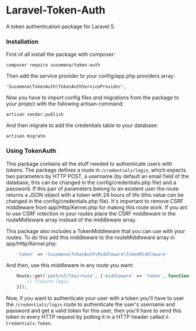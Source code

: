 # Laravel-Token-Auth
A token authentication package for Laravel 5.

### Installation

First of all install the package with composer:

    composer require susomena/token-auth

Then add the service provider to your config/app.php providers array:

    'Susomena\TokenAuth\TokenAuthServiceProvider',

Now you have to import config files and migrations from the package to your project with the following artisan command:

    artisan vendor:publish

And then migrate to add the credentials table to your database:

    artisan migrate


### Using TokenAuth

This package contains all the stuff needed to authenticate users with tokens. The package defines a route in `/credentials/login`, which expects two parameters by HTTP POST, a username (by default an email field of the database, this can be changed in the config/credentials.php file) and a password. If this pair of parameters belong to an existent user the route returns a JSON object with a token with 24 hours of life (this value can be changed in the config/credentials.php file). It's important to remove CSRF middleware from app/Http/Kernel.php for making this route work. If you ant to use CSRF rotection in your routes place the CSRF middleware in the routeMidleware array instead of the middleware array.

This package also includes a TokenMiddleware that you can use with your routes. To do this add this middleware to the routeMiddleware array in app/Http/Kernel.php:
```php
    'token' => 'Susomena\TokenAuth\Middleware\TokenMiddleware'
```
And then, use this middleware in any route you want:
```php
    Route::get('path/of/the/route', ['middleware' => 'token', function(){
        // Closure logic
    }]);
```
Now, if you want to authenticate your user with a token you'll have to user the `/credentials/login` route to authenticate the user's username and password and get a valid token for this user, then you'll have to send this token in every HTTP request by putting it in a HTTP header called `X-Credentials-Token`.
